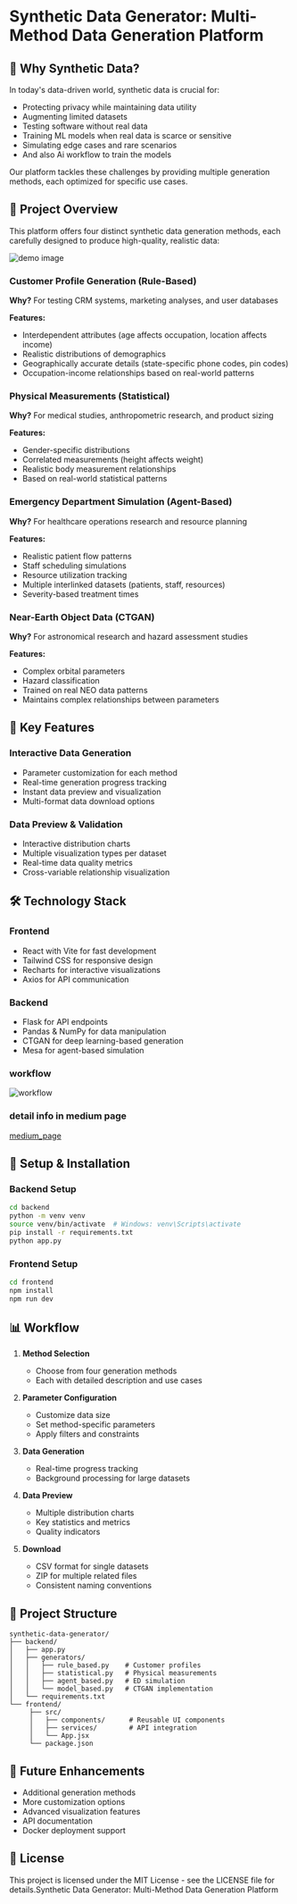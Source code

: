 # Synthetic Data Generator: Multi-Method Data Generation Platform

## 🎯 Why Synthetic Data?
In today's data-driven world, synthetic data is crucial for:

- Protecting privacy while maintaining data utility
- Augmenting limited datasets
- Testing software without real data 
- Training ML models when real data is scarce or sensitive
- Simulating edge cases and rare scenarios
- And also Ai workflow to train the models

Our platform tackles these challenges by providing multiple generation methods, each optimized for specific use cases.

## 🌟 Project Overview
This platform offers four distinct synthetic data generation methods, each carefully designed to produce high-quality, realistic data:

![demo image](<Screenshot 2025-01-16 132724.png>)

### Customer Profile Generation (Rule-Based)
**Why?** For testing CRM systems, marketing analyses, and user databases

**Features:**
- Interdependent attributes (age affects occupation, location affects income)
- Realistic distributions of demographics
- Geographically accurate details (state-specific phone codes, pin codes)
- Occupation-income relationships based on real-world patterns

### Physical Measurements (Statistical)
**Why?** For medical studies, anthropometric research, and product sizing

**Features:**
- Gender-specific distributions
- Correlated measurements (height affects weight)
- Realistic body measurement relationships
- Based on real-world statistical patterns

### Emergency Department Simulation (Agent-Based)
**Why?** For healthcare operations research and resource planning

**Features:**
- Realistic patient flow patterns
- Staff scheduling simulations
- Resource utilization tracking
- Multiple interlinked datasets (patients, staff, resources)
- Severity-based treatment times

### Near-Earth Object Data (CTGAN)
**Why?** For astronomical research and hazard assessment studies

**Features:**
- Complex orbital parameters
- Hazard classification
- Trained on real NEO data patterns
- Maintains complex relationships between parameters

## 🚀 Key Features

### Interactive Data Generation
- Parameter customization for each method
- Real-time generation progress tracking
- Instant data preview and visualization
- Multi-format data download options

### Data Preview & Validation
- Interactive distribution charts
- Multiple visualization types per dataset
- Real-time data quality metrics
- Cross-variable relationship visualization

## 🛠️ Technology Stack

### Frontend
- React with Vite for fast development
- Tailwind CSS for responsive design
- Recharts for interactive visualizations
- Axios for API communication

### Backend
- Flask for API endpoints
- Pandas & NumPy for data manipulation
- CTGAN for deep learning-based generation
- Mesa for agent-based simulation

### workflow
![workflow](<Untitled diagram-2025-01-15-193749.png>)

### detail info in medium page

[medium_page](https://medium.com/@ankushreddy281/building-a-synthetic-data-generator-a-multi-method-approach-with-aws-deployment-9d265c54ce94)

## 🔧 Setup & Installation

### Backend Setup
```bash
cd backend
python -m venv venv
source venv/bin/activate  # Windows: venv\Scripts\activate
pip install -r requirements.txt
python app.py
```

### Frontend Setup
```bash
cd frontend
npm install
npm run dev
```

## 📊 Workflow

1. **Method Selection**
    - Choose from four generation methods
    - Each with detailed description and use cases

2. **Parameter Configuration**
    - Customize data size
    - Set method-specific parameters
    - Apply filters and constraints

3. **Data Generation**
    - Real-time progress tracking
    - Background processing for large datasets

4. **Data Preview**
    - Multiple distribution charts
    - Key statistics and metrics
    - Quality indicators

5. **Download**
    - CSV format for single datasets
    - ZIP for multiple related files
    - Consistent naming conventions

## 📂 Project Structure
```
synthetic-data-generator/
├── backend/
│   ├── app.py
│   ├── generators/
│   │   ├── rule_based.py    # Customer profiles
│   │   ├── statistical.py   # Physical measurements
│   │   ├── agent_based.py   # ED simulation
│   │   └── model_based.py   # CTGAN implementation
│   └── requirements.txt
└── frontend/
     ├── src/
     │   ├── components/      # Reusable UI components
     │   ├── services/        # API integration
     │   └── App.jsx
     └── package.json
```

## 🌟 Future Enhancements
- Additional generation methods
- More customization options
- Advanced visualization features
- API documentation
- Docker deployment support

## 📄 License
This project is licensed under the MIT License - see the LICENSE file for details.Synthetic Data Generator: Multi-Method Data Generation Platform
